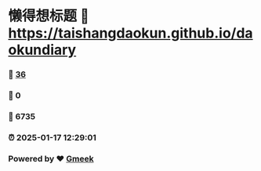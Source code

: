 # 懒得想标题 :link: https://taishangdaokun.github.io/daokundiary 
### :page_facing_up: [36](https://taishangdaokun.github.io/daokundiary/tag.html) 
### :speech_balloon: 0 
### :hibiscus: 6735 
### :alarm_clock: 2025-01-17 12:29:01 
### Powered by :heart: [Gmeek](https://github.com/Meekdai/Gmeek)
